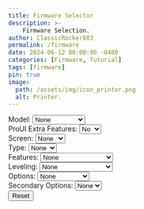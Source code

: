 ```yaml
---
title: Firmware Selector
description: >-
    Firmware Selection.
author: ClassicRocker883
permalink: /firmware
date: 2024-06-12 00:00:00 -0400
categories: [Firmware, Tutorial]
tags: [firmware]
pin: true
image:
  path: /assets/img/icon_printer.png
  alt: Printer.
---
```

<html lang="en">
<head>
    <meta charset="UTF-8">
    <meta name="viewport" content="width=device-width, initial-scale=1.0">
    <title>3D Printer Firmware Selector</title>
    <script>
        document.addEventListener('DOMContentLoaded', () => {
            async function fetchReleaseData(url) {
                try {
                    const response = await fetch(url);
                    const data = await response.json();
                    return data.assets;
                } catch (error) {
                    console.error('Error fetching release data:', error);
                    return [];
                }
            }
            async function updateCandidates() {
                const model = document.getElementById("model").value;
                let screen = document.getElementById("screen").value;
                const type = document.getElementById("type").value;
                const features = document.getElementById("features").value;
                const secondaryFeatures = document.getElementById("secondaryFeatures").value;
                const leveling = document.getElementById("leveling").value;
                const options = document.getElementById("options").value;
                const secondaryOptions = document.getElementById("secondaryOptions").value;
                const proUIExtraFeatures = document.getElementById("proUIExtraFeatures").value;
                const secondaryFeaturesDiv = document.getElementById("secondaryFeaturesDiv");
                secondaryFeaturesDiv.style.display = (features === "_SPRT13") ? "block" : "none";
                let linkPrefix = "";
                let assets = [];
                if (model === "HC32" || type === "HC32") {
                    if (screen === "C2-") {
                        screen = "C2-";
                    } else if (screen === "") {
                        screen = "HC32";
                    } else if (screen === "None") {
                        screen = "";
                    }
                    assets = await fetchReleaseData('https://api.github.com/repos/classicrocker883/MRiscoCProUI/releases/tags/2.1.3f-5-HC32-2');
                } else if (model === "Ender") {
                    if (screen === "") {
                        screen = "Ender";
                    }
                    assets = await fetchReleaseData('https://api.github.com/repos/classicrocker883/MRiscoCProUI/releases/tags/2.1.3f-5-ender3-2');
                } else {
                    if (screen === "") {
                        screen = "Aquila";
                    }
                    assets = await fetchReleaseData('https://api.github.com/repos/classicrocker883/MRiscoCProUI/releases/latest');
                }
                linkPrefix = screen;
                const candidates = [];
                assets.forEach(asset => {
                    const name = asset.name;
                    if (features === "") {
                        if (name.includes("_BMP") || name.includes("_IND") || name.includes("_SPRT13")) {
                            return;
                        }
                    }
                    if (
                        name.startsWith(linkPrefix) &&
                        (type === "" || name.includes(type)) &&
                        (features === "" || name.includes(features)) &&
                        (secondaryFeatures === "" || name.includes(secondaryFeatures)) &&
                        (leveling === "" || name.includes(leveling)) &&
                        (options === "" || name.includes(options)) &&
                        (secondaryOptions === "" || name.includes(secondaryOptions)) &&
                        (proUIExtraFeatures === "" || name.includes(proUIExtraFeatures))
                    ) {
                        const url = asset.browser_download_url;
                        const filename = url.substring(url.lastIndexOf('/') + 1);
                        candidates.push({ url: url, filename: filename });
                    }
                });
                const candidatesList = document.getElementById("candidates");
                candidatesList.innerHTML = "<strong>Candidates:</strong><br>";
                if (candidates.length > 0) {
                    candidates.forEach(candidate => {
                        candidatesList.innerHTML += "<a href='" + candidate.url + "'>" + candidate.filename + "</a><br>";
                    });
                } else {
                    candidatesList.textContent = "No candidates found.";
                }
            }
            function updateModelSelections() {
                const model = document.getElementById("model").value;
                clearSelections();
                if (model === "Aquila X3") {
                    document.getElementById("features").value = "_IND";
                    document.getElementById("screen").selectedIndex = 1;
                } else if (model === "Aquila") {
                    document.getElementById("type").value = "_GD32";
                    document.getElementById("screen").selectedIndex = 1;
                } else if (model === "HC32") {
                    document.getElementById("type").value = "HC32";
                    document.getElementById("screen").selectedIndex = 1;
                } else if (model === "Ender") {
                    document.getElementById("screen").selectedIndex = 1;
                }
                updateCandidates();
            }
            function clearSelections() {
                document.getElementById("screen").selectedIndex = 0;
                document.getElementById("type").selectedIndex = 0;
                document.getElementById("features").selectedIndex = 0;
                document.getElementById("secondaryFeatures").selectedIndex = 0;
                document.getElementById("leveling").selectedIndex = 0;
                document.getElementById("options").selectedIndex = 0;
                document.getElementById("secondaryOptions").selectedIndex = 0;
                document.getElementById("proUIExtraFeatures").selectedIndex = 0;
                document.getElementById("secondaryFeaturesDiv").style.display = "none";
            }
            function resetSelections() {
                document.getElementById("model").selectedIndex = 0;
                clearSelections();
                updateCandidates();
            }
            document.getElementById("model").addEventListener('change', updateModelSelections);
            document.getElementById("screen").addEventListener('change', updateCandidates);
            document.getElementById("type").addEventListener('change', updateCandidates);
            document.getElementById("features").addEventListener('change', updateCandidates);
            document.getElementById("secondaryFeatures").addEventListener('change', updateCandidates);
            document.getElementById("leveling").addEventListener('change', updateCandidates);
            document.getElementById("options").addEventListener('change', updateCandidates);
            document.getElementById("secondaryOptions").addEventListener('change', updateCandidates);
            document.getElementById("proUIExtraFeatures").addEventListener('change', updateCandidates);
            document.getElementById("resetButton").addEventListener('click', resetSelections);
            updateCandidates();
        });
    </script>
</head>
<body>
    <label for="model">Model:</label>
    <select id="model" onchange="updateModelSelections()">
        <option value="">None</option>
        <option value="Aquila">Aquila</option>
        <option value="Aquila X3">Aquila X3</option>
        <option value="HC32">HC32</option>
        <option value="Ender">Ender-3V2/S1</option>
    </select>
    <br>
    <label for="proUIExtraFeatures">ProUI Extra Features:</label>
    <select id="proUIExtraFeatures" onchange="updateCandidates()">
        <option value="">No</option>
        <option value="-ProUI-EX">Yes</option>
    </select>
    <br>
    <label for="screen">Screen:</label>
    <select id="screen" onchange="updateCandidates()">
        <option value="None">None</option>
        <option value="">DWIN</option>
        <option value="TJC-">TJC</option>
        <option value="C2-">12864</option>
    </select>
    <br>
    <label for="type">Type:</label>
    <select id="type" onchange="updateCandidates()">
        <option value="">None</option>
        <option value="_422">422</option>
        <option value="_427">427</option>
        <option value="_GD32">GD32</option>
        <option value="_N32">N32</option>
        <option value="HC32">HC32</option>
        <option value="_SKR-Mini-E3-">SKR</option>
    </select>
    <br>
    <label for="features">Features:</label>
    <select id="features" onchange="updateCandidates()">
        <option value="">None</option>
        <option value="_BMP">BIQU MicroProbe V2</option>
        <option value="_IND">Induction Probe</option>
        <option value="_SPRT13">Creality Sprite</option>
    </select>
    <br>
    <div id="secondaryFeaturesDiv" style="display: none;">
        <label for="secondaryFeatures">Secondary Features:</label>
        <select id="secondaryFeatures" onchange="updateCandidates()">
            <option value="">None</option>
            <option value="_BMP">BIQU MicroProbe V2</option>
        </select>
        <br>
    </div>
    <label for="leveling">Leveling:</label>
    <select id="leveling" onchange="updateCandidates()">
        <option value="">None</option>
        <option value="_Default">Default</option>
        <option value="_BLT">Bilinear Bed Leveling</option>
        <option value="_UBL">Unified Bed Leveling</option>
        <option value="_MM">Manual Mesh</option>
    </select>
    <br>
    <label for="options">Options:</label>
    <select id="options" onchange="updateCandidates()">
        <option value="">None</option>
        <option value="-MPC">MPC</option>
        <option value="-IS">Input Shaping</option>
    </select>
    <br>
    <label for="secondaryOptions">Secondary Options:</label>
    <select id="secondaryOptions" onchange="updateCandidates()">
        <option value="">None</option>
        <option value="-MPC">MPC</option>
    </select>
    <br>
    <button id="resetButton">Reset</button>
    <div id="candidates"></div>
</body>
</html>
